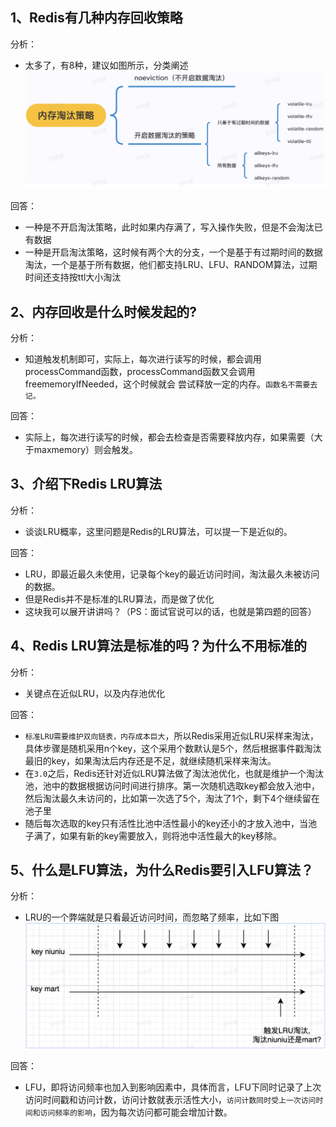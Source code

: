 
## 1、Redis有几种内存回收策略

分析：
- 太多了，有8种，建议如图所示，分类阐述![](assets/Pasted%20image%2020231023213828.png)

回答：
- 一种是不开启淘汰策略，此时如果内存满了，写入操作失败，但是不会淘汰已有数据
- 一种是开启淘汰策略，这时候有两个大的分支，一个是基于有过期时间的数据淘汰，一个是基于所有数据，他们都支持LRU、LFU、RANDOM算法，过期时间还支持按ttl大小淘汰

## 2、内存回收是什么时候发起的?

分析：
- 知道触发机制即可，实际上，每次进行读写的时候，都会调用processCommand函数，processCommand函数又会调用freememoryIfNeeded，这个时候就会  尝试释放一定的内存。`函数名不需要去记。`

回答：
- 实际上，每次进行读写的时候，都会去检查是否需要释放内存，如果需要（大于maxmemory）则会触发。

## 3、介绍下Redis LRU算法

分析：
- 谈谈LRU概率，这里问题是Redis的LRU算法，可以提一下是近似的。

回答：
- LRU，即最近最久未使用，记录每个key的最近访问时间，淘汰最久未被访问的数据。
- 但是Redis并不是标准的LRU算法，而是做了优化
- 这块我可以展开讲讲吗？（PS：面试官说可以的话，也就是第四题的回答）

## 4、Redis LRU算法是标准的吗？为什么不用标准的

分析：
- 关键点在近似LRU，以及内存池优化

回答：
- `标准LRU需要维护双向链表，内存成本巨大`，所以Redis采用近似LRU采样来淘汰，具体步骤是随机采用n个key，这个采用个数默认是5个，然后根据事件戳淘汰最旧的key，如果淘汰后内存还是不足，就继续随机采样来淘汰。
- 在`3.0`之后，Redis还针对近似LRU算法做了淘汰池优化，也就是维护一个淘汰池，池中的数据根据访问时间进行排序。第一次随机选取key都会放入池中，然后淘汰最久未访问的，比如第一次选了5个，淘汰了1个，剩下4个继续留在池子里
- 随后每次选取的key只有活性比池中活性最小的key还小的才放入池中，当池子满了，如果有新的key需要放入，则将池中活性最大的key移除。

## 5、什么是LFU算法，为什么Redis要引入LFU算法？

分析：
- LRU的一个弊端就是只看最近访问时间，而忽略了频率，比如下图![](assets/Pasted%20image%2020231023214754.png)

回答：
- LFU，即将访问频率也加入到影响因素中，具体而言，LFU下同时记录了上次访问时间戳和访问计数，访问计数就表示活性大小，`访问计数同时受上一次访问时间和访问频率的影响`，因为每次访问都可能会增加计数。

